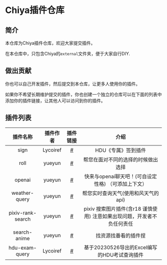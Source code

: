 # Chiya插件仓库

## 简介
本仓库为Chiya插件仓库，欢迎大家提交插件。

在本仓库中，只包含Chiya的`external`文件夹，便于大家自行DIY.

## 做出贡献
你也可以自己开发插件，然后提交到本仓库，让更多人使用你的插件。

如果你不希望长期维护提交的插件，你也创建一个独立的仓库可以在下面的列表中添加你的插件链接，让其他人可以访问到你的插件。

## 插件列表

| 插件名称 | 插件作者 | 插件链接 | 介绍 |
| :-----: | :-----: | :-----: | :-----: |
| sign | Lycoiref | [#]() | HDU《专属》签到插件 |
| roll | yueyun | [#]() | 帮您在面对不同的选择的时候做出选择 |
| openai | yueyun | [#]() | 快来与openai聊天吧！(可自设定性格) （可添加上下文） |
| weather-query | yueyun | [#]() | 帮您实时查询天气(使用和风天气的api) |
| pixiv-rank-search | yueyun | [#]() | pixiv 搜索图片插件(含r18 谨慎使用) 注意如果出现问题，开发者不负任何责任 |
| search-anime | yueyun | [#]() | 找资源找番看的插件捏 |
| hdu-exam-query | Lycoiref | [#]() | 基于20230526导出的Excel编写的HDU考试查询插件 |

